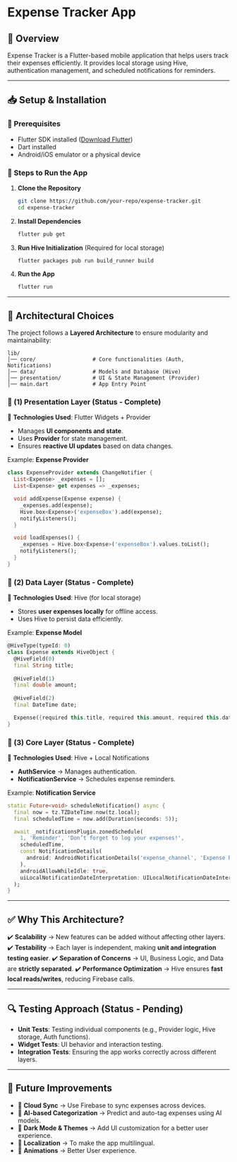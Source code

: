 # Expense Tracker App

## 📌 Overview
Expense Tracker is a Flutter-based mobile application that helps users track their expenses efficiently. It provides local storage using Hive, authentication management, and scheduled notifications for reminders.

---

## 📥 Setup & Installation

### 🔹 Prerequisites
- Flutter SDK installed ([Download Flutter](https://flutter.dev/docs/get-started/install))
- Dart installed
- Android/iOS emulator or a physical device

### 🔹 Steps to Run the App
1. **Clone the Repository**
   ```sh
   git clone https://github.com/your-repo/expense-tracker.git
   cd expense-tracker
   ```
2. **Install Dependencies**
   ```sh
   flutter pub get
   ```
3. **Run Hive Initialization** (Required for local storage)
   ```sh
   flutter packages pub run build_runner build
   ```
4. **Run the App**
   ```sh
   flutter run
   ```
   
---

## 📐 Architectural Choices
The project follows a **Layered Architecture** to ensure modularity and maintainability:

```
lib/
│── core/                  # Core functionalities (Auth, Notifications)
│── data/                  # Models and Database (Hive)
│── presentation/          # UI & State Management (Provider)
│── main.dart              # App Entry Point
```

### **🔹 (1) Presentation Layer** (Status - Complete)
📌 **Technologies Used**: Flutter Widgets + Provider

- Manages **UI components and state**.
- Uses **Provider** for state management.
- Ensures **reactive UI updates** based on data changes.

Example: **Expense Provider**
```dart
class ExpenseProvider extends ChangeNotifier {
  List<Expense> _expenses = [];
  List<Expense> get expenses => _expenses;

  void addExpense(Expense expense) {
    _expenses.add(expense);
    Hive.box<Expense>('expenseBox').add(expense);
    notifyListeners();
  }

  void loadExpenses() {
    _expenses = Hive.box<Expense>('expenseBox').values.toList();
    notifyListeners();
  }
}
```

### **🔹 (2) Data Layer** (Status - Complete)
📌 **Technologies Used**: Hive (for local storage)

- Stores **user expenses locally** for offline access.
- Uses Hive to persist data efficiently.

Example: **Expense Model**
```dart
@HiveType(typeId: 0)
class Expense extends HiveObject {
  @HiveField(0)
  final String title;
  
  @HiveField(1)
  final double amount;
  
  @HiveField(2)
  final DateTime date;

  Expense({required this.title, required this.amount, required this.date});
}
```

### **🔹 (3) Core Layer** (Status - Complete)
📌 **Technologies Used**: Hive + Local Notifications

- **AuthService** → Manages authentication.
- **NotificationService** → Schedules expense reminders.

Example: **Notification Service**
```dart
static Future<void> scheduleNotification() async {
  final now = tz.TZDateTime.now(tz.local);
  final scheduledTime = now.add(Duration(seconds: 5));

  await _notificationsPlugin.zonedSchedule(
    1, 'Reminder', 'Don’t forget to log your expenses!',
    scheduledTime,
    const NotificationDetails(
      android: AndroidNotificationDetails('expense_channel', 'Expense Reminder'),
    ),
    androidAllowWhileIdle: true,
    uiLocalNotificationDateInterpretation: UILocalNotificationDateInterpretation.absoluteTime,
  );
}
```

---

## ✅ Why This Architecture?
✔️ **Scalability** → New features can be added without affecting other layers.
✔️ **Testability** → Each layer is independent, making **unit and integration testing easier**.
✔️ **Separation of Concerns** → UI, Business Logic, and Data are **strictly separated**.
✔️ **Performance Optimization** → Hive ensures **fast local reads/writes**, reducing Firebase calls.

---

## 🔍 Testing Approach (Status - Pending)
- **Unit Tests**: Testing individual components (e.g., Provider logic, Hive storage, Auth functions).
- **Widget Tests**: UI behavior and interaction testing.
- **Integration Tests**: Ensuring the app works correctly across different layers.

---

## 🚀 Future Improvements
- 🔹 **Cloud Sync** → Use Firebase to sync expenses across devices.
- 🔹 **AI-based Categorization** → Predict and auto-tag expenses using AI models.
- 🔹 **Dark Mode & Themes** → Add UI customization for a better user experience.
- 🔹 **Localization** → To make the app multilingual.
- 🔹 **Animations** → Better User experience.
